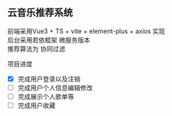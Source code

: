 ## 云音乐推荐系统
前端采用Vue3 + TS + vite + element-plus + axios 实现 <br>
后台采用若依框架 微服务版本<br>
推荐算法为 协同过滤 



项目进度

- [x] 完成用户登录以及注销
- [ ] 完成用户个人信息编辑修改
- [ ] 完成展示个人歌单等
- [ ] 完成用户收藏
